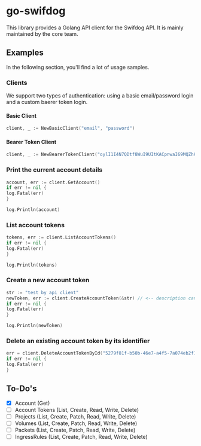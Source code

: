 # go-swifdog

This library provides a Golang API client for the Swifdog API. It is mainly maintained by the core team.

## Examples

In the following section, you'll find a lot of usage samples.

### Clients

We support two types of authentication: using a basic email/password login and a custom baerer token login.

#### Basic Client

```go
client, _ := NewBasicClient("email", "password")
```

#### Bearer Token Client

```go
client, _ := NewBearerTokenClient("oylI1I4N7QDtf8WuI9UItKACpnwaI69MQZhKELeRzJfzovMmZVdvFKzrOCCr9S7j")
```

### Print the current account details

```go
account, err := client.GetAccount()
if err != nil {
log.Fatal(err)
}

log.Println(account)
```

### List account tokens

```go
tokens, err := client.ListAccountTokens()
if err != nil {
log.Fatal(err)
}

log.Println(tokens)
```

### Create a new account token

```go
str := "test by api client"
newToken, err := client.CreateAccountToken(&str) // <-- description can be null!
if err != nil {
log.Fatal(err)
}

log.Println(newToken)
```

### Delete an existing account token by its identifier

```go
err = client.DeleteAccountTokenById("5279f81f-b50b-46e7-a4f5-7a074eb2f1e1")
if err != nil {
log.Fatal(err)
}
```

## To-Do's

- [x] Account (Get)
- [ ] Account Tokens (List, Create, Read, Write, Delete)
- [ ] Projects (List, Create, Patch, Read, Write, Delete)
- [ ] Volumes (List, Create, Patch, Read, Write, Delete)
- [ ] Packets (List, Create, Patch, Read, Write, Delete)
- [ ] IngressRules (List, Create, Patch, Read, Write, Delete)